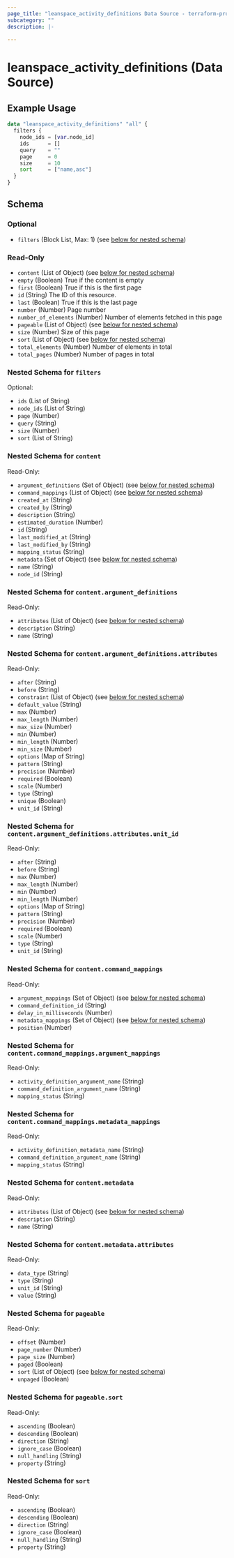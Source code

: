 ```yaml
---
page_title: "leanspace_activity_definitions Data Source - terraform-provider-leanspace"
subcategory: ""
description: |-
  
---
```


# leanspace_activity_definitions (Data Source)



## Example Usage

```terraform
data "leanspace_activity_definitions" "all" {
  filters {
    node_ids = [var.node_id]
    ids      = []
    query    = ""
    page     = 0
    size     = 10
    sort     = ["name,asc"]
  }
}
```

<!-- schema generated by tfplugindocs -->
## Schema

### Optional

- `filters` (Block List, Max: 1) (see [below for nested schema](#nestedblock--filters))

### Read-Only

- `content` (List of Object) (see [below for nested schema](#nestedatt--content))
- `empty` (Boolean) True if the content is empty
- `first` (Boolean) True if this is the first page
- `id` (String) The ID of this resource.
- `last` (Boolean) True if this is the last page
- `number` (Number) Page number
- `number_of_elements` (Number) Number of elements fetched in this page
- `pageable` (List of Object) (see [below for nested schema](#nestedatt--pageable))
- `size` (Number) Size of this page
- `sort` (List of Object) (see [below for nested schema](#nestedatt--sort))
- `total_elements` (Number) Number of elements in total
- `total_pages` (Number) Number of pages in total

<a id="nestedblock--filters"></a>
### Nested Schema for `filters`

Optional:

- `ids` (List of String)
- `node_ids` (List of String)
- `page` (Number)
- `query` (String)
- `size` (Number)
- `sort` (List of String)


<a id="nestedatt--content"></a>
### Nested Schema for `content`

Read-Only:

- `argument_definitions` (Set of Object) (see [below for nested schema](#nestedobjatt--content--argument_definitions))
- `command_mappings` (List of Object) (see [below for nested schema](#nestedobjatt--content--command_mappings))
- `created_at` (String)
- `created_by` (String)
- `description` (String)
- `estimated_duration` (Number)
- `id` (String)
- `last_modified_at` (String)
- `last_modified_by` (String)
- `mapping_status` (String)
- `metadata` (Set of Object) (see [below for nested schema](#nestedobjatt--content--metadata))
- `name` (String)
- `node_id` (String)

<a id="nestedobjatt--content--argument_definitions"></a>
### Nested Schema for `content.argument_definitions`

Read-Only:

- `attributes` (List of Object) (see [below for nested schema](#nestedobjatt--content--argument_definitions--attributes))
- `description` (String)
- `name` (String)

<a id="nestedobjatt--content--argument_definitions--attributes"></a>
### Nested Schema for `content.argument_definitions.attributes`

Read-Only:

- `after` (String)
- `before` (String)
- `constraint` (List of Object) (see [below for nested schema](#nestedobjatt--content--argument_definitions--attributes--constraint))
- `default_value` (String)
- `max` (Number)
- `max_length` (Number)
- `max_size` (Number)
- `min` (Number)
- `min_length` (Number)
- `min_size` (Number)
- `options` (Map of String)
- `pattern` (String)
- `precision` (Number)
- `required` (Boolean)
- `scale` (Number)
- `type` (String)
- `unique` (Boolean)
- `unit_id` (String)

<a id="nestedobjatt--content--argument_definitions--attributes--constraint"></a>
### Nested Schema for `content.argument_definitions.attributes.unit_id`

Read-Only:

- `after` (String)
- `before` (String)
- `max` (Number)
- `max_length` (Number)
- `min` (Number)
- `min_length` (Number)
- `options` (Map of String)
- `pattern` (String)
- `precision` (Number)
- `required` (Boolean)
- `scale` (Number)
- `type` (String)
- `unit_id` (String)




<a id="nestedobjatt--content--command_mappings"></a>
### Nested Schema for `content.command_mappings`

Read-Only:

- `argument_mappings` (Set of Object) (see [below for nested schema](#nestedobjatt--content--command_mappings--argument_mappings))
- `command_definition_id` (String)
- `delay_in_milliseconds` (Number)
- `metadata_mappings` (Set of Object) (see [below for nested schema](#nestedobjatt--content--command_mappings--metadata_mappings))
- `position` (Number)

<a id="nestedobjatt--content--command_mappings--argument_mappings"></a>
### Nested Schema for `content.command_mappings.argument_mappings`

Read-Only:

- `activity_definition_argument_name` (String)
- `command_definition_argument_name` (String)
- `mapping_status` (String)


<a id="nestedobjatt--content--command_mappings--metadata_mappings"></a>
### Nested Schema for `content.command_mappings.metadata_mappings`

Read-Only:

- `activity_definition_metadata_name` (String)
- `command_definition_argument_name` (String)
- `mapping_status` (String)



<a id="nestedobjatt--content--metadata"></a>
### Nested Schema for `content.metadata`

Read-Only:

- `attributes` (List of Object) (see [below for nested schema](#nestedobjatt--content--metadata--attributes))
- `description` (String)
- `name` (String)

<a id="nestedobjatt--content--metadata--attributes"></a>
### Nested Schema for `content.metadata.attributes`

Read-Only:

- `data_type` (String)
- `type` (String)
- `unit_id` (String)
- `value` (String)




<a id="nestedatt--pageable"></a>
### Nested Schema for `pageable`

Read-Only:

- `offset` (Number)
- `page_number` (Number)
- `page_size` (Number)
- `paged` (Boolean)
- `sort` (List of Object) (see [below for nested schema](#nestedobjatt--pageable--sort))
- `unpaged` (Boolean)

<a id="nestedobjatt--pageable--sort"></a>
### Nested Schema for `pageable.sort`

Read-Only:

- `ascending` (Boolean)
- `descending` (Boolean)
- `direction` (String)
- `ignore_case` (Boolean)
- `null_handling` (String)
- `property` (String)



<a id="nestedatt--sort"></a>
### Nested Schema for `sort`

Read-Only:

- `ascending` (Boolean)
- `descending` (Boolean)
- `direction` (String)
- `ignore_case` (Boolean)
- `null_handling` (String)
- `property` (String)
